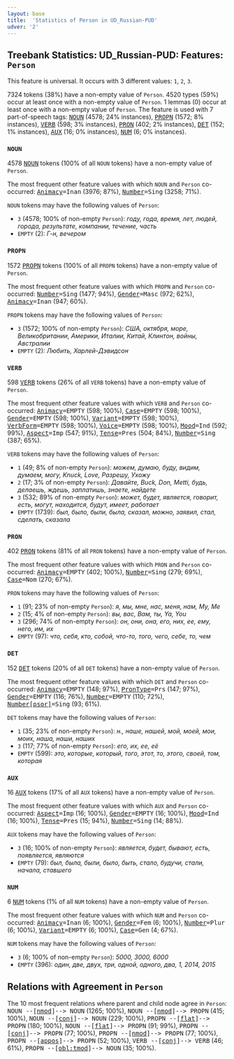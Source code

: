 ```yaml
---
layout: base
title:  'Statistics of Person in UD_Russian-PUD'
udver: '2'
---
```


## Treebank Statistics: UD_Russian-PUD: Features: `Person`

This feature is universal.
It occurs with 3 different values: `1`, `2`, `3`.

7324 tokens (38%) have a non-empty value of `Person`.
4520 types (59%) occur at least once with a non-empty value of `Person`.
1 lemmas (0) occur at least once with a non-empty value of `Person`.
The feature is used with 7 part-of-speech tags: <tt><a href="ru_pud-pos-NOUN.html">NOUN</a></tt> (4578; 24% instances), <tt><a href="ru_pud-pos-PROPN.html">PROPN</a></tt> (1572; 8% instances), <tt><a href="ru_pud-pos-VERB.html">VERB</a></tt> (598; 3% instances), <tt><a href="ru_pud-pos-PRON.html">PRON</a></tt> (402; 2% instances), <tt><a href="ru_pud-pos-DET.html">DET</a></tt> (152; 1% instances), <tt><a href="ru_pud-pos-AUX.html">AUX</a></tt> (16; 0% instances), <tt><a href="ru_pud-pos-NUM.html">NUM</a></tt> (6; 0% instances).

### `NOUN`

4578 <tt><a href="ru_pud-pos-NOUN.html">NOUN</a></tt> tokens (100% of all `NOUN` tokens) have a non-empty value of `Person`.

The most frequent other feature values with which `NOUN` and `Person` co-occurred: <tt><a href="ru_pud-feat-Animacy.html">Animacy</a></tt><tt>=Inan</tt> (3976; 87%), <tt><a href="ru_pud-feat-Number.html">Number</a></tt><tt>=Sing</tt> (3258; 71%).

`NOUN` tokens may have the following values of `Person`:

* `3` (4578; 100% of non-empty `Person`): <em>году, года, время, лет, людей, города, результате, компании, течение, часть</em>
* `EMPTY` (2): <em>Г-н, вечером</em>

### `PROPN`

1572 <tt><a href="ru_pud-pos-PROPN.html">PROPN</a></tt> tokens (100% of all `PROPN` tokens) have a non-empty value of `Person`.

The most frequent other feature values with which `PROPN` and `Person` co-occurred: <tt><a href="ru_pud-feat-Number.html">Number</a></tt><tt>=Sing</tt> (1477; 94%), <tt><a href="ru_pud-feat-Gender.html">Gender</a></tt><tt>=Masc</tt> (972; 62%), <tt><a href="ru_pud-feat-Animacy.html">Animacy</a></tt><tt>=Inan</tt> (947; 60%).

`PROPN` tokens may have the following values of `Person`:

* `3` (1572; 100% of non-empty `Person`): <em>США, октября, море, Великобритании, Америки, Италии, Китай, Клинтон, войны, Австралии</em>
* `EMPTY` (2): <em>Любить, Харлей-Дэвидсон</em>

### `VERB`

598 <tt><a href="ru_pud-pos-VERB.html">VERB</a></tt> tokens (26% of all `VERB` tokens) have a non-empty value of `Person`.

The most frequent other feature values with which `VERB` and `Person` co-occurred: <tt><a href="ru_pud-feat-Animacy.html">Animacy</a></tt><tt>=EMPTY</tt> (598; 100%), <tt><a href="ru_pud-feat-Case.html">Case</a></tt><tt>=EMPTY</tt> (598; 100%), <tt><a href="ru_pud-feat-Gender.html">Gender</a></tt><tt>=EMPTY</tt> (598; 100%), <tt><a href="ru_pud-feat-Variant.html">Variant</a></tt><tt>=EMPTY</tt> (598; 100%), <tt><a href="ru_pud-feat-VerbForm.html">VerbForm</a></tt><tt>=EMPTY</tt> (598; 100%), <tt><a href="ru_pud-feat-Voice.html">Voice</a></tt><tt>=EMPTY</tt> (598; 100%), <tt><a href="ru_pud-feat-Mood.html">Mood</a></tt><tt>=Ind</tt> (592; 99%), <tt><a href="ru_pud-feat-Aspect.html">Aspect</a></tt><tt>=Imp</tt> (547; 91%), <tt><a href="ru_pud-feat-Tense.html">Tense</a></tt><tt>=Pres</tt> (504; 84%), <tt><a href="ru_pud-feat-Number.html">Number</a></tt><tt>=Sing</tt> (387; 65%).

`VERB` tokens may have the following values of `Person`:

* `1` (49; 8% of non-empty `Person`): <em>можем, думаю, буду, видим, думаем, могу, Knuck, Love, Разрешу, Ухожу</em>
* `2` (17; 3% of non-empty `Person`): <em>Давайте, Buck, Don, Metti, будь, делаешь, ждешь, заплатишь, знаете, найдете</em>
* `3` (532; 89% of non-empty `Person`): <em>может, будет, является, говорит, есть, могут, находится, будут, имеет, работает</em>
* `EMPTY` (1739): <em>был, было, были, была, сказал, можно, заявил, стал, сделать, сказала</em>

### `PRON`

402 <tt><a href="ru_pud-pos-PRON.html">PRON</a></tt> tokens (81% of all `PRON` tokens) have a non-empty value of `Person`.

The most frequent other feature values with which `PRON` and `Person` co-occurred: <tt><a href="ru_pud-feat-Animacy.html">Animacy</a></tt><tt>=EMPTY</tt> (402; 100%), <tt><a href="ru_pud-feat-Number.html">Number</a></tt><tt>=Sing</tt> (279; 69%), <tt><a href="ru_pud-feat-Case.html">Case</a></tt><tt>=Nom</tt> (270; 67%).

`PRON` tokens may have the following values of `Person`:

* `1` (91; 23% of non-empty `Person`): <em>я, мы, мне, нас, меня, нам, My, Me</em>
* `2` (15; 4% of non-empty `Person`): <em>вы, вас, Вам, ты, Ya, You</em>
* `3` (296; 74% of non-empty `Person`): <em>он, они, она, его, них, ее, ему, него, им, их</em>
* `EMPTY` (97): <em>что, себя, кто, собой, что-то, того, чего, себе, то, чем</em>

### `DET`

152 <tt><a href="ru_pud-pos-DET.html">DET</a></tt> tokens (20% of all `DET` tokens) have a non-empty value of `Person`.

The most frequent other feature values with which `DET` and `Person` co-occurred: <tt><a href="ru_pud-feat-Animacy.html">Animacy</a></tt><tt>=EMPTY</tt> (148; 97%), <tt><a href="ru_pud-feat-PronType.html">PronType</a></tt><tt>=Prs</tt> (147; 97%), <tt><a href="ru_pud-feat-Gender.html">Gender</a></tt><tt>=EMPTY</tt> (116; 76%), <tt><a href="ru_pud-feat-Number.html">Number</a></tt><tt>=EMPTY</tt> (110; 72%), <tt><a href="ru_pud-feat-Number-psor.html">Number[psor]</a></tt><tt>=Sing</tt> (93; 61%).

`DET` tokens may have the following values of `Person`:

* `1` (35; 23% of non-empty `Person`): <em>н., наше, нашей, мой, моей, мои, моих, наша, наши, наших</em>
* `3` (117; 77% of non-empty `Person`): <em>его, их, ее, её</em>
* `EMPTY` (599): <em>это, которые, который, того, этот, то, этого, своей, том, которая</em>

### `AUX`

16 <tt><a href="ru_pud-pos-AUX.html">AUX</a></tt> tokens (17% of all `AUX` tokens) have a non-empty value of `Person`.

The most frequent other feature values with which `AUX` and `Person` co-occurred: <tt><a href="ru_pud-feat-Aspect.html">Aspect</a></tt><tt>=Imp</tt> (16; 100%), <tt><a href="ru_pud-feat-Gender.html">Gender</a></tt><tt>=EMPTY</tt> (16; 100%), <tt><a href="ru_pud-feat-Mood.html">Mood</a></tt><tt>=Ind</tt> (16; 100%), <tt><a href="ru_pud-feat-Tense.html">Tense</a></tt><tt>=Pres</tt> (15; 94%), <tt><a href="ru_pud-feat-Number.html">Number</a></tt><tt>=Sing</tt> (14; 88%).

`AUX` tokens may have the following values of `Person`:

* `3` (16; 100% of non-empty `Person`): <em>является, будет, бывают, есть, появляется, являются</em>
* `EMPTY` (79): <em>был, была, были, было, быть, стало, будучи, стали, начала, ставшего</em>

### `NUM`

6 <tt><a href="ru_pud-pos-NUM.html">NUM</a></tt> tokens (1% of all `NUM` tokens) have a non-empty value of `Person`.

The most frequent other feature values with which `NUM` and `Person` co-occurred: <tt><a href="ru_pud-feat-Animacy.html">Animacy</a></tt><tt>=Inan</tt> (6; 100%), <tt><a href="ru_pud-feat-Gender.html">Gender</a></tt><tt>=Fem</tt> (6; 100%), <tt><a href="ru_pud-feat-Number.html">Number</a></tt><tt>=Plur</tt> (6; 100%), <tt><a href="ru_pud-feat-Variant.html">Variant</a></tt><tt>=EMPTY</tt> (6; 100%), <tt><a href="ru_pud-feat-Case.html">Case</a></tt><tt>=Gen</tt> (4; 67%).

`NUM` tokens may have the following values of `Person`:

* `3` (6; 100% of non-empty `Person`): <em>5000, 3000, 6000</em>
* `EMPTY` (396): <em>один, две, двух, три, одной, одного, два, 1, 2014, 2015</em>

## Relations with Agreement in `Person`

The 10 most frequent relations where parent and child node agree in `Person`:
<tt>NOUN --[<tt><a href="ru_pud-dep-nmod.html">nmod</a></tt>]--> NOUN</tt> (1265; 100%),
<tt>NOUN --[<tt><a href="ru_pud-dep-nmod.html">nmod</a></tt>]--> PROPN</tt> (415; 100%),
<tt>NOUN --[<tt><a href="ru_pud-dep-conj.html">conj</a></tt>]--> NOUN</tt> (229; 100%),
<tt>PROPN --[<tt><a href="ru_pud-dep-flat.html">flat</a></tt>]--> PROPN</tt> (180; 100%),
<tt>NOUN --[<tt><a href="ru_pud-dep-flat.html">flat</a></tt>]--> PROPN</tt> (91; 99%),
<tt>PROPN --[<tt><a href="ru_pud-dep-conj.html">conj</a></tt>]--> PROPN</tt> (77; 100%),
<tt>PROPN --[<tt><a href="ru_pud-dep-nmod.html">nmod</a></tt>]--> PROPN</tt> (77; 100%),
<tt>PROPN --[<tt><a href="ru_pud-dep-appos.html">appos</a></tt>]--> PROPN</tt> (52; 100%),
<tt>VERB --[<tt><a href="ru_pud-dep-conj.html">conj</a></tt>]--> VERB</tt> (46; 61%),
<tt>PROPN --[<tt><a href="ru_pud-dep-obl-tmod.html">obl:tmod</a></tt>]--> NOUN</tt> (35; 100%).

